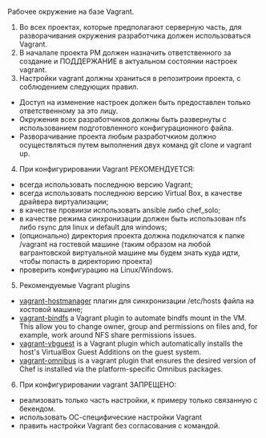 Рабочее окружение на базе Vagrant.

1. Во всех проектах, которые предполагают серверную часть, для разворачивания окружения разработчика должен использоваться Vagrant.
2. В началале проекта PM должен назначить ответственного за создание и ПОДДЕРЖАНИЕ в актуальном состоянии настроек vagrant.
3. Настройки vagrant должны храниться в репозитроии проекта, с соблюдением следующих правил.
  - Доступ на изменение настроек должен быть предоставлен только ответственному за это лицу.
  - Окружения всех разработчиков должны быть развернуты с использованием подготовленного конфигурационного файла.
  - Разворачивание проекта любым разработчкиом должно осуществляться путем выполнения двух команд git clone и vagrant up.
4. При конфигурировании Vagrant РЕКОМЕНДУЕТСЯ:
  -	всегда использовать последнюю версию Vagrant;
  -	всегда использовать последнюю версию Virtual Box, в качестве драйвера виртуализации;
  -	в качестве провиизи использовать ansible либо chef_solo;
  -	в качестве режима синхронизации должен быть использован nfs либо rsync для linux и default для windows;
  -	(опционально) директория проекта должна подключатся к папке /vagrant на гостевой машине (таким образом на любой вагрантовской виртуальной машине мы будем знать куда идти, чтобы попасть в директорию проекта)
  -	проверить конфигурацию  на Linux/Windows.
5. Рекомендуемые Vagrant plugins  
  -	[vagrant-hostmanager](https://github.com/smdahlen/vagrant-hostmanager) плагин для синхронизации /etc/hosts файла на хостовой машине;
  - [vagrant-bindfs](https://github.com/gael-ian/vagrant-bindfs) a Vagrant plugin to automate bindfs mount in the VM. This allow you to change owner, group and permissions on files and, for example, work around NFS share permissions issues.
  - [vagrant-vbguest](https://github.com/dotless-de/vagrant-vbguest) is a Vagrant plugin which automatically installs the host's VirtualBox Guest Additions on the guest system.
  - [vagrant-omnibus](https://github.com/chef/vagrant-omnibus) is a vagrant plugin that ensures the desired version of Chef is installed via the platform-specific Omnibus packages.
6.	При конфигурировании vagrant ЗАПРЕЩЕНО:
  -	реализовать только часть настройки, к примеру только связанную с бекендом. 
  -	использовать ОС-специфические настройки Vagrant
  -	править настройки Vagrant без согласования с командой.
